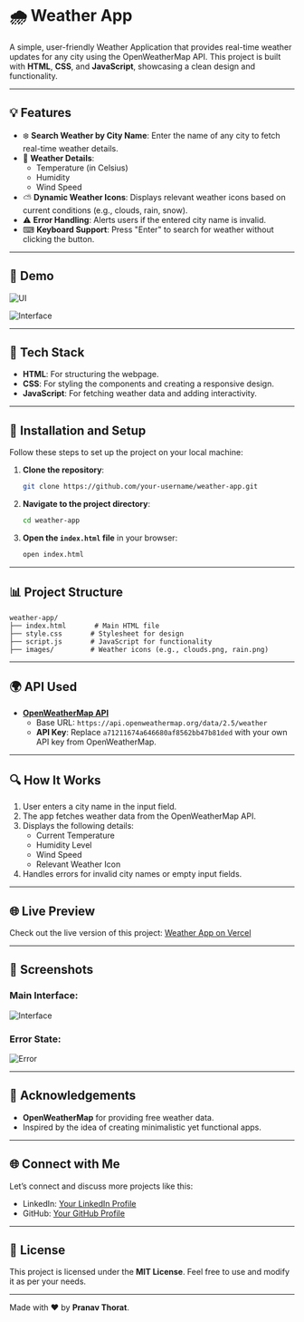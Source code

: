 # 🌧️ Weather App

A simple, user-friendly Weather Application that provides real-time weather updates for any city using the OpenWeatherMap API. This project is built with **HTML**, **CSS**, and **JavaScript**, showcasing a clean design and functionality.

---

## 💡 Features
- ❄️ **Search Weather by City Name**: Enter the name of any city to fetch real-time weather details.
- 🌌 **Weather Details**:
  - Temperature (in Celsius)
  - Humidity
  - Wind Speed
- ⛅ **Dynamic Weather Icons**: Displays relevant weather icons based on current conditions (e.g., clouds, rain, snow).
- ⚠ **Error Handling**: Alerts users if the entered city name is invalid.
- ⌨ **Keyboard Support**: Press "Enter" to search for weather without clicking the button.

---

## 🧰 Demo

![UI](https://github.com/user-attachments/assets/5c8bba9a-707c-403a-8bff-6e24719e544f)

![Interface](https://github.com/user-attachments/assets/b92e5a67-c8e7-40f5-ac50-1e6574b6cb86)



---

## 🔧 Tech Stack
- **HTML**: For structuring the webpage.
- **CSS**: For styling the components and creating a responsive design.
- **JavaScript**: For fetching weather data and adding interactivity.

---

## 🔢 Installation and Setup
Follow these steps to set up the project on your local machine:

1. **Clone the repository**:
   ```bash
   git clone https://github.com/your-username/weather-app.git
   ```

2. **Navigate to the project directory**:
   ```bash
   cd weather-app
   ```

3. **Open the `index.html` file** in your browser:
   ```bash
   open index.html
   ```

---

## 📊 Project Structure
```
weather-app/
├── index.html       # Main HTML file
├── style.css       # Stylesheet for design
├── script.js       # JavaScript for functionality
├── images/         # Weather icons (e.g., clouds.png, rain.png)
```

---

## 🌍 API Used
- **[OpenWeatherMap API](https://openweathermap.org/api)**
  - Base URL: `https://api.openweathermap.org/data/2.5/weather`
  - **API Key**: Replace `a71211674a646680af8562bb47b81ded` with your own API key from OpenWeatherMap.

---

## 🔍 How It Works
1. User enters a city name in the input field.
2. The app fetches weather data from the OpenWeatherMap API.
3. Displays the following details:
   - Current Temperature
   - Humidity Level
   - Wind Speed
   - Relevant Weather Icon
4. Handles errors for invalid city names or empty input fields.

---

## 🌐 Live Preview
Check out the live version of this project:
[Weather App on Vercel](https://weather-app-two-lovat-21.vercel.app/)

---

## 🚀 Screenshots
### Main Interface:
![Interface](https://github.com/user-attachments/assets/ecb07f69-f9fa-4fb6-8523-25a2e32eab52)


### Error State:
![Error](https://github.com/user-attachments/assets/98fb2774-0851-4762-bcbd-fd798e0fcc99)




---

## 🙏 Acknowledgements
- **OpenWeatherMap** for providing free weather data.
- Inspired by the idea of creating minimalistic yet functional apps.

---

## 🌐 Connect with Me
Let’s connect and discuss more projects like this:
- LinkedIn: [Your LinkedIn Profile](https://www.linkedin.com/in/curiouspranavthorat/)
- GitHub: [Your GitHub Profile](https://github.com/PranavThorat1432)

---

## 🚪 License
This project is licensed under the **MIT License**. Feel free to use and modify it as per your needs.

---

Made with ❤️ by **Pranav Thorat**.

